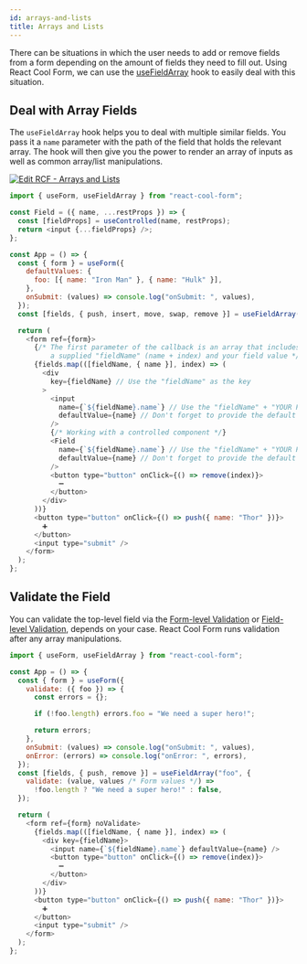 ```yaml
---
id: arrays-and-lists
title: Arrays and Lists
---
```


There can be situations in which the user needs to add or remove fields from a form depending on the amount of fields they need to fill out. Using React Cool Form, we can use the [useFieldArray](../api-reference/use-field-array) hook to easily deal with this situation.

## Deal with Array Fields

The `useFieldArray` hook helps you to deal with multiple similar fields. You pass it a `name` parameter with the path of the field that holds the relevant array. The hook will then give you the power to render an array of inputs as well as common array/list manipulations.

[![Edit RCF - Arrays and Lists](https://codesandbox.io/static/img/play-codesandbox.svg)](https://codesandbox.io/s/rcf-arrays-and-lists-crv9d?fontsize=14&hidenavigation=1&theme=dark)

```js
import { useForm, useFieldArray } from "react-cool-form";

const Field = ({ name, ...restProps }) => {
  const [fieldProps] = useControlled(name, restProps);
  return <input {...fieldProps} />;
};

const App = () => {
  const { form } = useForm({
    defaultValues: {
      foo: [{ name: "Iron Man" }, { name: "Hulk" }],
    },
    onSubmit: (values) => console.log("onSubmit: ", values),
  });
  const [fields, { push, insert, move, swap, remove }] = useFieldArray("foo");

  return (
    <form ref={form}>
      {/* The first parameter of the callback is an array that includes
          a supplied "fieldName" (name + index) and your field value */}
      {fields.map(([fieldName, { name }], index) => (
        <div
          key={fieldName} // Use the "fieldName" as the key
        >
          <input
            name={`${fieldName}.name`} // Use the "fieldName" + "YOUR PATH" as the name
            defaultValue={name} // Don't forget to provide the default value
          />
          {/* Working with a controlled component */}
          <Field
            name={`${fieldName}.name`} // Use the "fieldName" + "YOUR PATH" as the name
            defaultValue={name} // Don't forget to provide the default value
          />
          <button type="button" onClick={() => remove(index)}>
            ➖
          </button>
        </div>
      ))}
      <button type="button" onClick={() => push({ name: "Thor" })}>
        ➕
      </button>
      <input type="submit" />
    </form>
  );
};
```

## Validate the Field

You can validate the top-level field via the [Form-level Validation](./validation-guide#form-level-validation) or [Field-level Validation](./validation-guide#field-level-validation), depends on your case. React Cool Form runs validation after any array manipulations.

```js
import { useForm, useFieldArray } from "react-cool-form";

const App = () => {
  const { form } = useForm({
    validate: ({ foo }) => {
      const errors = {};

      if (!foo.length) errors.foo = "We need a super hero!";

      return errors;
    },
    onSubmit: (values) => console.log("onSubmit: ", values),
    onError: (errors) => console.log("onError: ", errors),
  });
  const [fields, { push, remove }] = useFieldArray("foo", {
    validate: (value, values /* Form values */) =>
      !foo.length ? "We need a super hero!" : false,
  });

  return (
    <form ref={form} noValidate>
      {fields.map(([fieldName, { name }], index) => (
        <div key={fieldName}>
          <input name={`${fieldName}.name`} defaultValue={name} />
          <button type="button" onClick={() => remove(index)}>
            ➖
          </button>
        </div>
      ))}
      <button type="button" onClick={() => push({ name: "Thor" })}>
        ➕
      </button>
      <input type="submit" />
    </form>
  );
};
```
